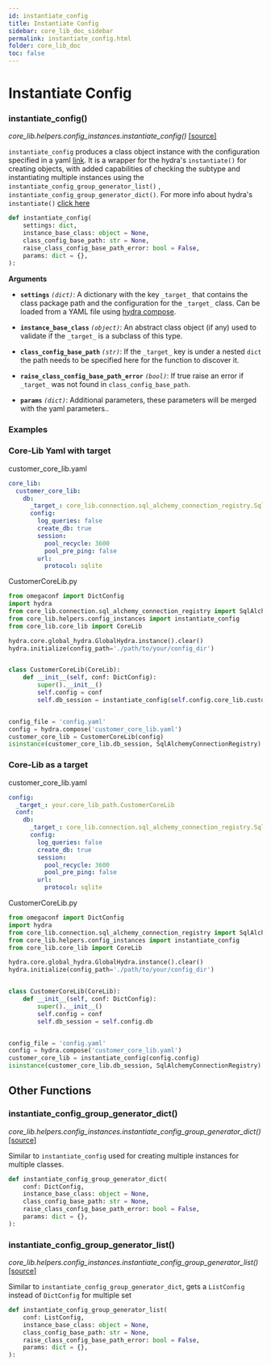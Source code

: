 ```yaml
---
id: instantiate_config
title: Instantiate Config
sidebar: core_lib_doc_sidebar
permalink: instantiate_config.html
folder: core_lib_doc
toc: false
---
```


# Instantiate Config

### instantiate_config()

*core_lib.helpers.config_instances.instantiate_config()* [[source]](https://github.com/shay-te/core-lib/blob/master/core_lib/helpers/config_instances.py#L62)

`instantiate_config` produces a class object instance with the configuration specified in a yaml [link](https://github.com/facebookresearch/hydra/blob/740f1446189e26d3e4a3d8c6222a50560a521820/hydra/_internal/instantiate/_instantiate2.py#L148).
It is a wrapper for the hydra's `instantiate()` for creating objects, with added capabilities of checking the 
subtype and instantiating multiple instances using the `instantiate_config_group_generator_list()` , `instantiate_config_group_generator_dict()`. 
For more info about hydra's `instantiate()` [click here](https://hydra.cc/docs/advanced/instantiate_objects/overview/)

```python
def instantiate_config(
    settings: dict,
    instance_base_class: object = None,
    class_config_base_path: str = None,
    raise_class_config_base_path_error: bool = False,
    params: dict = {},
):
```
**Arguments**

- **`settings`** *`(dict)`*: A dictionary with the key `_target_` that contains the class package path and the configuration for the `_target_` class.
Can be loaded from a YAML file using [hydra compose](https://hydra.cc/docs/1.0/experimental/compose_api/).

- **`instance_base_class`** *`(object)`*: An abstract class object (if any) used to validate if the `_target_` is a subclass of this type.

- **`class_config_base_path`** *`(str)`*: If the `_target_` key is under a nested `dict` the path needs to be specified here for the function to discover it.

- **`raise_class_config_base_path_error`** *`(bool)`*: If true raise an error if `_target_` was not found in `class_config_base_path`.

- **`params`** *`(dict)`*: Additional parameters, these parameters will be merged with the yaml parameters..


### Examples

### Core-Lib Yaml with target
customer_core_lib.yaml
```yaml
core_lib:
  customer_core_lib:
    db:
      _target_: core_lib.connection.sql_alchemy_connection_registry.SqlAlchemyConnectionRegistry
      config:
        log_queries: false
        create_db: true
        session:
          pool_recycle: 3600
          pool_pre_ping: false
        url:
          protocol: sqlite
```

CustomerCoreLib.py

```python
from omegaconf import DictConfig
import hydra
from core_lib.connection.sql_alchemy_connection_registry import SqlAlchemyConnectionRegistry
from core_lib.helpers.config_instances import instantiate_config
from core_lib.core_lib import CoreLib

hydra.core.global_hydra.GlobalHydra.instance().clear()
hydra.initialize(config_path='./path/to/your/config_dir')


class CustomerCoreLib(CoreLib):
    def __init__(self, conf: DictConfig):
        super().__init__()
        self.config = conf
        self.db_session = instantiate_config(self.config.core_lib.customer_core_lib.db)


config_file = 'config.yaml'
config = hydra.compose('customer_core_lib.yaml')
customer_core_lib = CustomerCoreLib(config)
isinstance(customer_core_lib.db_session, SqlAlchemyConnectionRegistry)  # True
```

### Core-Lib as a target
customer_core_lib.yaml
```yaml
config:
  _target_: your.core_lib_path.CustomerCoreLib
  conf:
    db:
      _target_: core_lib.connection.sql_alchemy_connection_registry.SqlAlchemyConnectionRegistry
      config:
        log_queries: false
        create_db: true
        session:
          pool_recycle: 3600
          pool_pre_ping: false
        url:
          protocol: sqlite
```

CustomerCoreLib.py

```python
from omegaconf import DictConfig
import hydra
from core_lib.connection.sql_alchemy_connection_registry import SqlAlchemyConnectionRegistry
from core_lib.helpers.config_instances import instantiate_config
from core_lib.core_lib import CoreLib

hydra.core.global_hydra.GlobalHydra.instance().clear()
hydra.initialize(config_path='./path/to/your/config_dir')


class CustomerCoreLib(CoreLib):
    def __init__(self, conf: DictConfig):
        super().__init__()
        self.config = conf
        self.db_session = self.config.db


config_file = 'config.yaml'
config = hydra.compose('customer_core_lib.yaml')
customer_core_lib = instantiate_config(config.config)
isinstance(customer_core_lib.db_session, SqlAlchemyConnectionRegistry)  # True
```


## Other Functions

### instantiate_config_group_generator_dict()

*core_lib.helpers.config_instances.instantiate_config_group_generator_dict()* [[source]](https://github.com/shay-te/core-lib/blob/master/core_lib/helpers/config_instances.py#L5)

Similar to `instantiate_config` used for creating multiple instances for multiple classes.

```python
def instantiate_config_group_generator_dict(
    conf: DictConfig,
    instance_base_class: object = None,
    class_config_base_path: str = None,
    raise_class_config_base_path_error: bool = False,
    params: dict = {},
):
```

### instantiate_config_group_generator_list()

*core_lib.helpers.config_instances.instantiate_config_group_generator_list()* [[source]](https://github.com/shay-te/core-lib/blob/master/core_lib/helpers/config_instances.py#L20)

Similar to `instantiate_config_group_generator_dict`, gets a `ListConfig` instead of `DictConfig` for multiple set

```python
def instantiate_config_group_generator_list(
    conf: ListConfig,
    instance_base_class: object = None,
    class_config_base_path: str = None,
    raise_class_config_base_path_error: bool = False,
    params: dict = {},
):
```